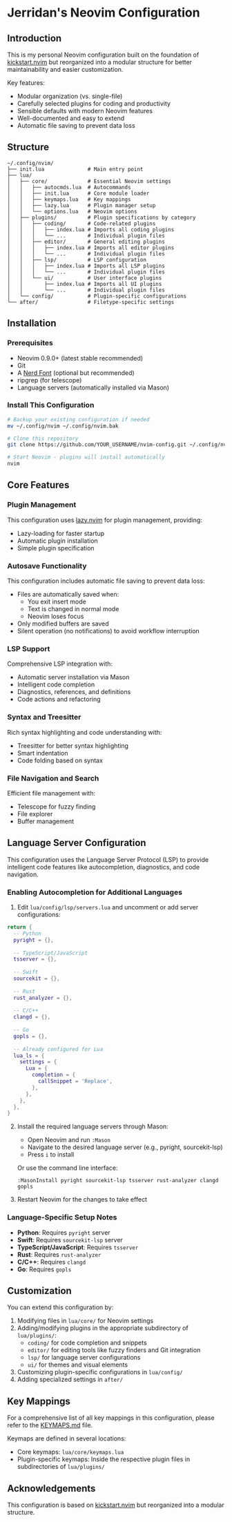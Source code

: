 # Jerridan's Neovim Configuration

## Introduction

This is my personal Neovim configuration built on the foundation of [kickstart.nvim](https://github.com/nvim-lua/kickstart.nvim) but reorganized into a modular structure for better maintainability and easier customization.

Key features:
* Modular organization (vs. single-file)
* Carefully selected plugins for coding and productivity
* Sensible defaults with modern Neovim features
* Well-documented and easy to extend
* Automatic file saving to prevent data loss

## Structure

```
~/.config/nvim/
├── init.lua              # Main entry point
├── lua/
│   ├── core/             # Essential Neovim settings
│   │   ├── autocmds.lua  # Autocommands
│   │   ├── init.lua      # Core module loader
│   │   ├── keymaps.lua   # Key mappings
│   │   ├── lazy.lua      # Plugin manager setup
│   │   └── options.lua   # Neovim options
│   ├── plugins/          # Plugin specifications by category
│   │   ├── coding/       # Code-related plugins
│   │   │   ├── index.lua # Imports all coding plugins
│   │   │   └── ...       # Individual plugin files
│   │   ├── editor/       # General editing plugins
│   │   │   ├── index.lua # Imports all editor plugins
│   │   │   └── ...       # Individual plugin files
│   │   ├── lsp/          # LSP configuration
│   │   │   ├── index.lua # Imports all LSP plugins
│   │   │   └── ...       # Individual plugin files
│   │   └── ui/           # User interface plugins
│   │       ├── index.lua # Imports all UI plugins
│   │       └── ...       # Individual plugin files
│   └── config/           # Plugin-specific configurations
└── after/                # Filetype-specific settings
```

## Installation

### Prerequisites

- Neovim 0.9.0+ (latest stable recommended)
- Git
- A [Nerd Font](https://www.nerdfonts.com/) (optional but recommended)
- ripgrep (for telescope)
- Language servers (automatically installed via Mason)

### Install This Configuration

```bash
# Backup your existing configuration if needed
mv ~/.config/nvim ~/.config/nvim.bak

# Clone this repository
git clone https://github.com/YOUR_USERNAME/nvim-config.git ~/.config/nvim

# Start Neovim - plugins will install automatically
nvim
```

## Core Features

### Plugin Management

This configuration uses [lazy.nvim](https://github.com/folke/lazy.nvim) for plugin management, providing:
- Lazy-loading for faster startup
- Automatic plugin installation
- Simple plugin specification

### Autosave Functionality

This configuration includes automatic file saving to prevent data loss:
- Files are automatically saved when:
  - You exit insert mode
  - Text is changed in normal mode
  - Neovim loses focus
- Only modified buffers are saved
- Silent operation (no notifications) to avoid workflow interruption

### LSP Support

Comprehensive LSP integration with:
- Automatic server installation via Mason
- Intelligent code completion
- Diagnostics, references, and definitions
- Code actions and refactoring

### Syntax and Treesitter

Rich syntax highlighting and code understanding with:
- Treesitter for better syntax highlighting
- Smart indentation
- Code folding based on syntax

### File Navigation and Search

Efficient file management with:
- Telescope for fuzzy finding
- File explorer
- Buffer management

## Language Server Configuration

This configuration uses the Language Server Protocol (LSP) to provide intelligent code features like autocompletion, diagnostics, and code navigation.

### Enabling Autocompletion for Additional Languages

1. Edit `lua/config/lsp/servers.lua` and uncomment or add server configurations:

```lua
return {
  -- Python
  pyright = {},
  
  -- TypeScript/JavaScript
  tsserver = {},
  
  -- Swift
  sourcekit = {},
  
  -- Rust
  rust_analyzer = {},
  
  -- C/C++
  clangd = {},
  
  -- Go
  gopls = {},
  
  -- Already configured for Lua
  lua_ls = {
    settings = {
      Lua = {
        completion = {
          callSnippet = 'Replace',
        },
      },
    },
  },
}
```

2. Install the required language servers through Mason:
   - Open Neovim and run `:Mason`
   - Navigate to the desired language server (e.g., pyright, sourcekit-lsp)
   - Press `i` to install
   
   Or use the command line interface:
   ```
   :MasonInstall pyright sourcekit-lsp tsserver rust-analyzer clangd gopls
   ```

3. Restart Neovim for the changes to take effect

### Language-Specific Setup Notes

- **Python**: Requires `pyright` server
- **Swift**: Requires `sourcekit-lsp` server
- **TypeScript/JavaScript**: Requires `tsserver`
- **Rust**: Requires `rust-analyzer`
- **C/C++**: Requires `clangd`
- **Go**: Requires `gopls`

## Customization

You can extend this configuration by:

1. Modifying files in `lua/core/` for Neovim settings
2. Adding/modifying plugins in the appropriate subdirectory of `lua/plugins/`:
   - `coding/` for code completion and snippets
   - `editor/` for editing tools like fuzzy finders and Git integration
   - `lsp/` for language server configurations
   - `ui/` for themes and visual elements
3. Customizing plugin-specific configurations in `lua/config/`
4. Adding specialized settings in `after/`

## Key Mappings

For a comprehensive list of all key mappings in this configuration, please refer to the [KEYMAPS.md](./KEYMAPS.md) file.

Keymaps are defined in several locations:
- Core keymaps: `lua/core/keymaps.lua`
- Plugin-specific keymaps: Inside the respective plugin files in subdirectories of `lua/plugins/`

## Acknowledgements

This configuration is based on [kickstart.nvim](https://github.com/nvim-lua/kickstart.nvim) but reorganized into a modular structure.
